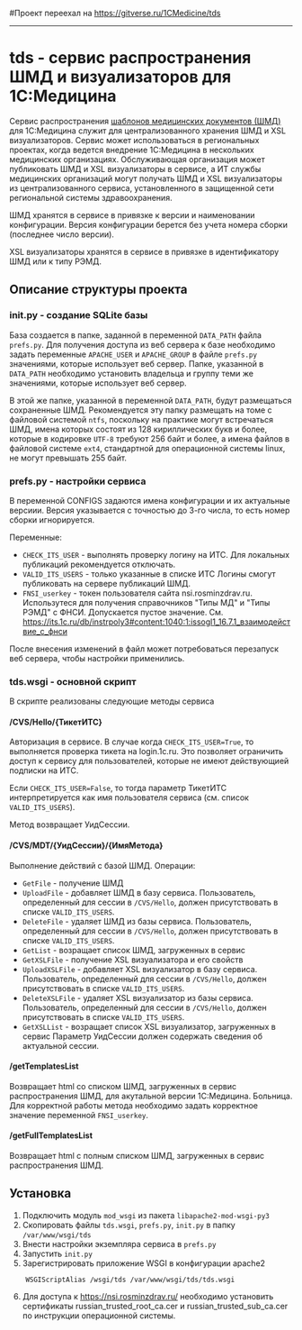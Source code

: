 #Проект переехал на https://gitverse.ru/1CMedicine/tds

------------------------------------------------------------------------
# tds - сервис распространения ШМД и визуализаторов для 1С:Медицина

Сервис распространения [шаблонов медицинских документов (ШМД)](https://solutions.1c.ru/catalog/clinic/emr) для 1С:Медицина служит для централизованного хранения ШМД и XSL визуализаторов. 
Сервис может использоваться в региональных проектах, когда ведется внедрение 1С:Медицина в нескольких медицинских организациях. Обслуживающая организация может публиковать ШМД и XSL визуализаторы в 
сервисе, а ИТ службы медицинских организаций могут получать ШМД и XSL визуализаторы из централизованного сервиса, установленного в защищенной сети региональной системы здравоохранения.

ШМД хранятся в сервисе в привязке к версии и наименовании конфигурации. Версия конфигурации берется без учета номера сборки (последнее число версии). 

XSL визуализаторы хранятся в сервисе в привязке в идентификатору ШМД или к типу РЭМД.

## Описание структуры проекта
### init.py - создание SQLite базы

База создается в папке, заданной в переменной ``DATA_PATH`` файла ``prefs.py``. Для получения доступа из веб сервера к базе необходимо задать переменные ``APACHE_USER`` и ``APACHE_GROUP`` в файле ``prefs.py`` значениями, которые использует веб сервер. Папке, указанной в ``DATA_PATH`` необходимо установить владельца и группу теми же значениями, 
которые использует веб сервер.

В этой же папке, указанной в переменной ``DATA_PATH``, будут размещаться сохраненные ШМД. Рекомендуется эту папку размещать на томе с файловой системой ``ntfs``, поскольку на практике могут встречаться ШМД, имена которых состоят из 128 кириллических букв и более, которые в кодировке ``UTF-8`` требуют 256 байт и более, а имена файлов в файловой системе ``ext4``, стандартной для операционной системы linux, не могут превышать 255 байт.

### prefs.py - настройки сервиса 
В переменной  CONFIGS задаются имена конфигурации и их актуальные версиии. Версия указывается с точностью до 3-го числа, то есть номер сборки игнорируется.

Переменные:
- ``CHECK_ITS_USER`` - выполнять проверку логину на ИТС. Для локальных публикаций рекомендуется отключать.
- ``VALID_ITS_USERS`` - только указанные в списке ИТС Логины смогут публиковать на сервере публикаций ШМД.
- ``FNSI_userkey`` - токен пользователя сайта nsi.rosminzdrav.ru. Использутеся для получения справочников "Типы МД" и "Типы РЭМД" с ФНСИ. Допускается пустое значение. См. https://its.1c.ru/db/instrpoly3#content:1040:1:issogl1_16.7.1_взаимодействие_с_фнси

После внесения изменений в файл может потребоваться перезапуск веб сервера, чтобы настройки применились.


### tds.wsgi - основной скрипт
В скрипте реализованы следующие методы сервиса
#### /CVS/Hello/{ТикетИТС}
Авторизация в сервисе. В случае когда ``CHECK_ITS_USER=True``, то выполняется проверка тикета на login.1c.ru. Это позволяет ограничить доступ к сервису для пользователей, 
которые не имеют действующией подписки на ИТС. 

Если ``CHECK_ITS_USER=False``, то тогда параметр ТикетИТС интерпретируется как имя пользователя сервиса (см. список ``VALID_ITS_USERS``). 

Метод возвращает УидСессии. 

#### /CVS/MDT/{УидСессии}/{ИмяМетода}
Выполнение действий с базой ШМД. Операции: 
- ``GetFile`` - получение ШМД
- ``UploadFile`` - добавляет ШМД в базу сервиса. Пользователь, определенный для сессии в ``/CVS/Hello``, должен присутствовать в списке ``VALID_ITS_USERS``.
- ``DeleteFile`` - удаляет ШМД из базы сервиса. Пользователь, определенный для сессии в ``/CVS/Hello``, должен присутствовать в списке ``VALID_ITS_USERS``.
- ``GetList`` - возращает список ШМД, загруженных в сервис
- ``GetXSLFile`` - получение XSL визуализатора и его свойств
- ``UploadXSLFile`` - добавляет XSL визуализатор в базу сервиса. Пользователь, определенный для сессии в ``/CVS/Hello``, должен присутствовать в списке ``VALID_ITS_USERS``.
- ``DeleteXSLFile`` - удаляет XSL визуализатор из базы сервиса. Пользователь, определенный для сессии в ``/CVS/Hello``, должен присутствовать в списке ``VALID_ITS_USERS``.
- ``GetXSLList`` - возращает список XSL визуализатор, загруженных в сервис
Параметр УидСессии должен содержать сведения об актуальной сессии.

#### /getTemplatesList
Возвращает html со списком ШМД, загруженных в сервис распространения ШМД, для акутальной версии 1С:Медицина. Больница. Для корректной работы метода необходимо задать корректное значение переменной ``FNSI_userkey``.

#### /getFullTemplatesList
Возвращает html с полным списком ШМД, загруженных в сервис распространения ШМД.

## Установка
1) Подключить модуль ``mod_wsgi`` из пакета ``libapache2-mod-wsgi-py3``
2) Скопировать файлы ``tds.wsgi``, ``prefs.py``, ``init.py`` в папку ``/var/www/wsgi/tds``
3) Внести настройки экземпляра сервиса в ``prefs.py``
4) Запустить ``init.py``
5) Зарегистрировать приложение WSGI в конфигурации apache2
```
	WSGIScriptAlias /wsgi/tds /var/www/wsgi/tds/tds.wsgi
```
6) Для доступа к https://nsi.rosminzdrav.ru/ необходимо установить сертификаты russian_trusted_root_ca.cer и russian_trusted_sub_ca.cer по инструкции операционной системы.
